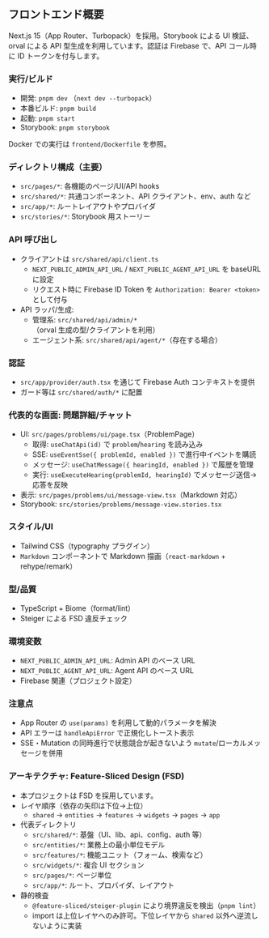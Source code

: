 ## フロントエンド概要

Next.js 15（App Router、Turbopack）を採用。Storybook による UI 検証、orval による API 型生成を利用しています。認証は Firebase で、API コール時に ID トークンを付与します。

### 実行/ビルド
- 開発: `pnpm dev` （`next dev --turbopack`）
- 本番ビルド: `pnpm build`
- 起動: `pnpm start`
- Storybook: `pnpm storybook`

Docker での実行は `frontend/Dockerfile` を参照。

### ディレクトリ構成（主要）
- `src/pages/*`: 各機能のページ/UI/API hooks
- `src/shared/*`: 共通コンポーネント、API クライアント、env、auth など
- `src/app/*`: ルートレイアウトやプロバイダ
- `src/stories/*`: Storybook 用ストーリー

### API 呼び出し
- クライアントは `src/shared/api/client.ts`
  - `NEXT_PUBLIC_ADMIN_API_URL` / `NEXT_PUBLIC_AGENT_API_URL` を baseURL に設定
  - リクエスト時に Firebase ID Token を `Authorization: Bearer <token>` として付与
- API ラッパ/生成:
  - 管理系: `src/shared/api/admin/*`（orval 生成の型/クライアントを利用）
  - エージェント系: `src/shared/api/agent/*`（存在する場合）

### 認証
- `src/app/provider/auth.tsx` を通じて Firebase Auth コンテキストを提供
- ガード等は `src/shared/auth/*` に配置

### 代表的な画面: 問題詳細/チャット
- UI: `src/pages/problems/ui/page.tsx`（ProblemPage）
  - 取得: `useChatApi(id)` で `problem`/`hearing` を読み込み
  - SSE: `useEventSse({ problemId, enabled })` で進行中イベントを購読
  - メッセージ: `useChatMessage({ hearingId, enabled })` で履歴を管理
  - 実行: `useExecuteHearing(problemId, hearingId)` でメッセージ送信→応答を反映
- 表示: `src/pages/problems/ui/message-view.tsx`（Markdown 対応）
- Storybook: `src/stories/problems/message-view.stories.tsx`

### スタイル/UI
- Tailwind CSS（typography プラグイン）
- `Markdown` コンポーネントで Markdown 描画（`react-markdown` + rehype/remark）

### 型/品質
- TypeScript + Biome（format/lint）
- Steiger による FSD 違反チェック

### 環境変数
- `NEXT_PUBLIC_ADMIN_API_URL`: Admin API のベース URL
- `NEXT_PUBLIC_AGENT_API_URL`: Agent API のベース URL
- Firebase 関連（プロジェクト設定）

### 注意点
- App Router の `use(params)` を利用して動的パラメータを解決
- API エラーは `handleApiError` で正規化しトースト表示
- SSE・Mutation の同時進行で状態競合が起きないよう `mutate`/ローカルメッセージを併用

### アーキテクチャ: Feature-Sliced Design (FSD)
- 本プロジェクトは FSD を採用しています。
- レイヤ順序（依存の矢印は下位→上位）
  - `shared` → `entities` → `features` → `widgets` → `pages` → `app`
- 代表ディレクトリ
  - `src/shared/*`: 基盤（UI、lib、api、config、auth 等）
  - `src/entities/*`: 業務上の最小単位モデル
  - `src/features/*`: 機能ユニット（フォーム、検索など）
  - `src/widgets/*`: 複合 UI セクション
  - `src/pages/*`: ページ単位
  - `src/app/*`: ルート、プロバイダ、レイアウト
- 静的検査
  - `@feature-sliced/steiger-plugin` により境界違反を検出（`pnpm lint`）
  - import は上位レイヤへのみ許可。下位レイヤから `shared` 以外へ逆流しないように実装


